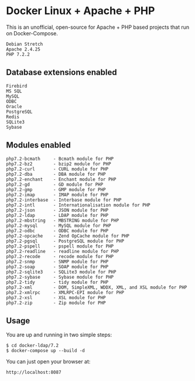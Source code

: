 # Docker Linux + Apache + PHP
This is an unofficial, open-source for Apache + PHP based projects that run on Docker-Compose. 

    Debian Stretch
    Apache 2.4.25
    PHP 7.2.2

## Database extensions enabled

    Firebird
    MS SQL
    MySQL
    ODBC
    Oracle
    PostgreSQL
    Redis
    SQLite3
    Sybase

## Modules enabled

    php7.2-bcmath     - Bcmath module for PHP
    php7.2-bz2        - bzip2 module for PHP
    php7.2-curl       - CURL module for PHP
    php7.2-dba        - DBA module for PHP
    php7.2-enchant    - Enchant module for PHP
    php7.2-gd         - GD module for PHP
    php7.2-gmp        - GMP module for PHP
    php7.2-imap       - IMAP module for PHP
    php7.2-interbase  - Interbase module for PHP
    php7.2-intl       - Internationalisation module for PHP
    php7.2-json       - JSON module for PHP
    php7.2-ldap       - LDAP module for PHP
    php7.2-mbstring   - MBSTRING module for PHP
    php7.2-mysql      - MySQL module for PHP
    php7.2-odbc       - ODBC module for PHP
    php7.2-opcache    - Zend OpCache module for PHP
    php7.2-pgsql      - PostgreSQL module for PHP
    php7.2-pspell     - pspell module for PHP
    php7.2-readline   - readline module for PHP
    php7.2-recode     - recode module for PHP
    php7.2-snmp       - SNMP module for PHP
    php7.2-soap       - SOAP module for PHP
    php7.2-sqlite3    - SQLite3 module for PHP
    php7.2-sybase     - Sybase module for PHP
    php7.2-tidy       - tidy module for PHP
    php7.2-xml        - DOM, SimpleXML, WDDX, XML, and XSL module for PHP
    php7.2-xmlrpc     - XMLRPC-EPI module for PHP
    php7.2-xsl        - XSL module for PHP
    php7.2-zip        - Zip module for PHP 

## Usage
You are up and running in two simple steps:

    $ cd docker-ldap/7.2
    $ docker-compose up --build -d 


You can just open your browser at:

    http://localhost:8087